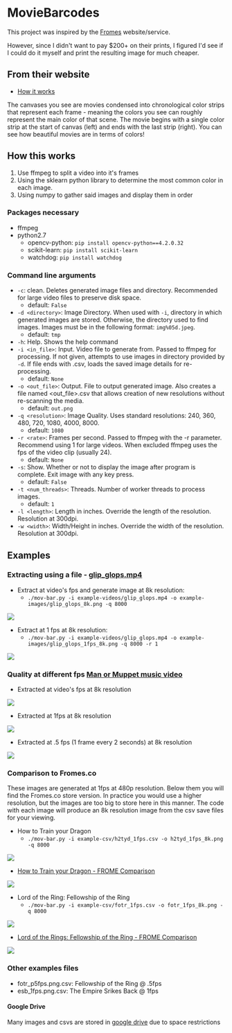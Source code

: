 # MovieBarcodes
This project was inspired by the [Fromes](https://www.frome.co/) website/service.

However, since I didn't want to pay $200+ on their prints, I figured I'd see if I could do it myself and print the resulting image for much cheaper.

## From their website
- [How it works](https://www.frome.co/pages/how-it-works)

The canvases you see are movies condensed into chronological color strips that represent each frame - 
meaning the colors you see can roughly represent the main color of that scene. 
The movie begins with a single color strip at the start of canvas (left) and ends with the last 
strip (right). You can see how beautiful movies are in terms of colors!


## How this works
1. Use ffmpeg to split a video into it's frames
2. Using the sklearn python library to determine the most common color in each image.
3. Using numpy to gather said images and display them in order

### Packages necessary
- ffmpeg
- python2.7
	- opencv-python: `pip install opencv-python==4.2.0.32`
	- scikit-learn: `pip install scikit-learn`
	- watchdog: `pip install watchdog`

### Command line arguments
- `-c`: clean. Deletes generated image files and directory. Recommended for large video files to preserve disk space.
	- default: `False`
- `-d <directory>`: Image Directory. When used with `-i`, directory in which generated images are stored. Otherwise, the directory used to find images. Images must be in the following format: `img%05d.jpeg`.
	- default: `tmp`
- `-h`: Help. Shows the help command
- `-i <in_file>`: Input. Video file to generate from. Passed to ffmpeg for processing. If not given, attempts to use images in directory provided by `-d`. If file ends with .csv, loads the saved image details for re-processing.
	- default: `None`
- `-o <out_file>`: Output. File to output generated image. Also creates a file named <out_file>.csv that allows creation of new resolutions without re-scanning the media.
	- default: `out.png`
- `-q <resolution>`: Image Quality. Uses standard resolutions: 240, 360, 480, 720, 1080, 4000, 8000.
	- default: `1080`
- `-r <rate>`: Frames per second. Passed to ffmpeg with the -r parameter. Recommend using 1 for large videos. When excluded ffmpeg uses the fps of the video clip (usually 24).
	- default: `None`
- `-s`: Show. Whether or not to display the image after program is complete. Exit image with any key press.
	- default: `False`
- `-t <num_threads>`: Threads. Number of worker threads to process images. 
	- default: `1`
- `-l <length>`: Length in inches. Override the length of the resolution. Resolution at 300dpi.
- `-w <width>`: Width/Height in inches. Override the width of the resolution. Resolution at 300dpi.

## Examples

### Extracting using a file - [glip_glops.mp4](example-videos/glip_glops.mp4)
- Extract at video's fps and generate image at 8k resolution:
	-  `./mov-bar.py -i example-videos/glip_glops.mp4 -o example-images/glip_glops_8k.png -q 8000`

![](example-images/glip_glops_8k.png)

- Extract at 1 fps at 8k resolution: 
	- `./mov-bar.py -i example-videos/glip_glops.mp4 -o example-images/glip_glops_1fps_8k.png -q 8000 -r 1`

![](example-images/glip_glops_1fps_8k.png)

### Quality at different fps [Man or Muppet music video](https://www.youtube.com/watch?v=cRTjksM3YAs)
- Extracted at video's fps at 8k resolution

![](example-images/muppet_8k.png)

- Extracted at 1fps at 8k resolution

![](example-images/muppet_1fps.png)


- Extracted at .5 fps (1 frame every 2 seconds) at 8k resolution

![](example-images/muppet_p5fps.png)

### Comparison to Fromes.co
These images are generated at 1fps at 480p resolution. Below them you will find the Fromes.co store version.
In practice you would use a higher resolution, but the images are too big to store here in this manner.
The code with each image will produce an 8k resolution image from the csv save files for your viewing.

- How to Train your Dragon
	- `./mov-bar.py -i example-csv/h2tyd_1fps.csv -o h2tyd_1fps_8k.png -q 8000`

![](example-images/h2tyd_1fps_480.png)

- [How to Train your Dragon - FROME Comparison](https://www.frome.co/products/how-to-train-your-dragon)

![](example-images/h2tyd_compare.jpg)

- Lord of the Ring: Fellowship of the Ring
	- `./mov-bar.py -i example-csv/fotr_1fps.csv -o fotr_1fps_8k.png -q 8000`

![](example-images/fotr_1fps_480.png)

- [Lord of the Rings: Fellowship of the Ring - FROME Comparison](https://www.frome.co/products/the-lord-of-the-rings-tfotr)

![](example-images/fotr_compare.jpg)

### Other examples files
- fotr_p5fps.png.csv: Fellowship of the Ring @ .5fps
- esb_1fps.png.csv: The Empire Srikes Back @ 1fps

#### Google Drive
Many images and csvs are stored in [google drive](https://drive.google.com/drive/folders/1Iu0MIg0koF0Oe830k3Faq0dCsUtdG5EL?usp=sharing) due to space restrictions

